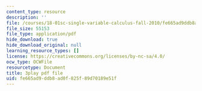 ```yaml
---
content_type: resource
description: ''
file: /courses/18-01sc-single-variable-calculus-fall-2010/fe665ad9ddb8ad0f825f89d70189e51f_kCPVBl953eY.pdf
file_size: 55153
file_type: application/pdf
hide_download: true
hide_download_original: null
learning_resource_types: []
license: https://creativecommons.org/licenses/by-nc-sa/4.0/
ocw_type: OCWFile
resourcetype: Document
title: 3play pdf file
uid: fe665ad9-ddb8-ad0f-825f-89d70189e51f
---
```

